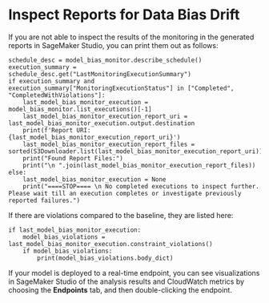 # Inspect Reports for Data Bias Drift<a name="clarify-model-monitor-bias-drift-report"></a>

If you are not able to inspect the results of the monitoring in the generated reports in SageMaker Studio, you can print them out as follows:

```
schedule_desc = model_bias_monitor.describe_schedule()
execution_summary = schedule_desc.get("LastMonitoringExecutionSummary")
if execution_summary and execution_summary["MonitoringExecutionStatus"] in ["Completed", "CompletedWithViolations"]:
    last_model_bias_monitor_execution = model_bias_monitor.list_executions()[-1]
    last_model_bias_monitor_execution_report_uri = last_model_bias_monitor_execution.output.destination
    print(f'Report URI: {last_model_bias_monitor_execution_report_uri}')
    last_model_bias_monitor_execution_report_files = sorted(S3Downloader.list(last_model_bias_monitor_execution_report_uri))
    print("Found Report Files:")
    print("\n ".join(last_model_bias_monitor_execution_report_files))
else:
    last_model_bias_monitor_execution = None
    print("====STOP==== \n No completed executions to inspect further. Please wait till an execution completes or investigate previously reported failures.")
```

 If there are violations compared to the baseline, they are listed here:

```
if last_model_bias_monitor_execution:
    model_bias_violations = last_model_bias_monitor_execution.constraint_violations()
    if model_bias_violations:
        print(model_bias_violations.body_dict)
```

If your model is deployed to a real\-time endpoint, you can see visualizations in SageMaker Studio of the analysis results and CloudWatch metrics by choosing the **Endpoints** tab, and then double\-clicking the endpoint\.